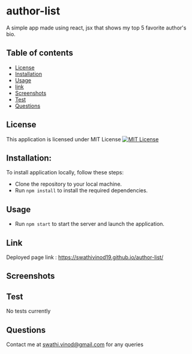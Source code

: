 # author-list
A simple app made using react, jsx that shows my top 5 favorite author's bio.

## Table of contents
- [License](#License)
- [Installation](#Installation)
- [Usage](#Usage)
- [link](#Link)
- [Screenshots](#Screenshots)
- [Test](#Test) 
- [Questions](#Questions)

## License 
This application is licensed under MIT License
[![MIT License](https://img.shields.io/badge/License-MIT-blue.svg)](https://opensource.org/licenses/MIT)

## Installation:
To install application locally, follow these steps:

* Clone the repository to your local machine.
* Run `npm install` to install the required dependencies.


## Usage
* Run `npm start` to start the server and launch the application.

## Link

Deployed page link : https://swathivinod19.github.io/author-list/

## Screenshots



## Test
No tests currently

## Questions
Contact me at [swathi.vinod@gmail.com](swathi.vinod@gmail.com) for any queries


